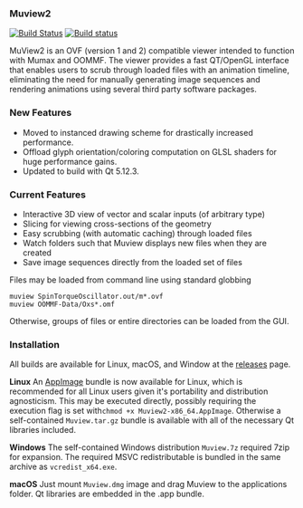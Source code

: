 ### Muview2
[![Build Status](https://travis-ci.org/grahamrow/Muview2.svg?branch=master)](https://travis-ci.org/grahamrow/Muview2) [![Build status](https://ci.appveyor.com/api/projects/status/ykl226n7alqy0kvf?svg=true)](https://ci.appveyor.com/project/grahamrow/muview2)

MuView2 is an OVF (version 1 and 2) compatible viewer intended to function with Mumax and OOMMF. The viewer provides a fast QT/OpenGL interface that enables users to scrub through loaded files with an animation timeline, eliminating the need for manually generating image sequences and rendering animations using several third party software packages.

### New Features
- Moved to instanced drawing scheme for drastically increased performance.
- Offload glyph orientation/coloring computation on GLSL shaders for huge performance gains.
- Updated to build with Qt 5.12.3.

### Current Features
- Interactive 3D view of vector and scalar inputs (of arbitrary type)
- Slicing for viewing cross-sections of the geometry
- Easy scrubbing (with automatic caching) through loaded files
- Watch folders such that Muview displays new files when they are created
- Save image sequences directly from the loaded set of files

Files may be loaded from command line using standard globbing
```
muview SpinTorqueOscillator.out/m*.ovf
muview OOMMF-Data/Oxs*.omf
```
Otherwise, groups of files or entire directories can be loaded from the GUI.

### Installation
All builds are available for Linux, macOS, and Window at the [releases](https://github.com/grahamrow/Muview2/releases) page.

**Linux**
An [AppImage](https://appimage.org/) bundle is now available for Linux, which is recommended for all Linux users given it's portability and distribution agnosticism. This may be executed directly, possibly requiring the execution flag is set with`chmod +x Muview2-x86_64.AppImage`. Otherwise a self-contained `Muview.tar.gz` bundle is available with all of the necessary Qt libraries included.

**Windows**
The self-contained Windows distribution `Muview.7z` required 7zip for expansion. The required MSVC redistributable is bundled in the same archive as `vcredist_x64.exe`.

**macOS**
Just mount `Muview.dmg` image and drag Muview to the applications folder. Qt libraries are embedded in the .app bundle.
